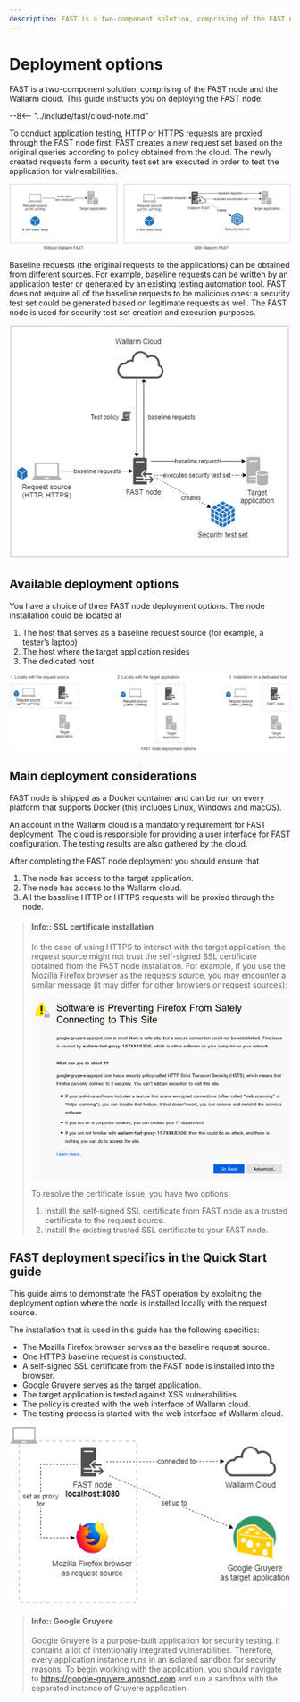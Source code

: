 ```yaml
---
description: FAST is a two-component solution, comprising of the FAST node and the Wallarm cloud. This guide instructs you on deploying the FAST node.
---
```


[img-fast-integration]:         ../../images/qsg/en/deployment-options/0-qsg-fast-depl.png
[img-fast-scheme]:              ../../images/qsg/en/deployment-options/1-qsg-fast-work-scheme.png       
[img-fast-deployment-options]:  ../../images/qsg/en/deployment-options/2-qsg-fast-depl-options.png    
[img-insecure-connection]:     ../../images/qsg/common/deployment-options/3-qsg-fast-depl-insecure-cert.png    
[img-qsg-deployment-scheme]:    ../../images/qsg/en/deployment-options/4-qsg-fast-depl-scheme.png
    
[link-https-google-gruyere]:    https://google-gruyere.appspot.com    

    
#   Deployment options

FAST is a two-component solution, comprising of the FAST node and the Wallarm cloud. This guide instructs you on deploying the FAST node.

 --8<-- "../include/fast/cloud-note.md"

 To conduct application testing, HTTP or HTTPS requests are proxied through the FAST node first. FAST creates a new request set based on the original queries according to policy obtained from the cloud. The newly created requests form a security test set are executed in order to test the application for vulnerabilities.

![A process of testing with FAST][img-fast-integration]

Baseline requests (the original requests to the applications) can be obtained from different sources. For example, baseline requests can be written by an application tester or generated by an existing testing automation tool. FAST does not require all of the baseline requests to be malicious ones: a security test set could be generated based on legitimate requests as well. The FAST node is used for security test set creation and execution purposes.

![How FAST works][img-fast-scheme]
    
    
##  Available deployment options 

You have a choice of three FAST node deployment options. The node installation could be located at
1.  The host that serves as a baseline request source (for example, a tester’s laptop)
2.  The host where the target application resides
3.  The dedicated host

![FAST deployment options][img-fast-deployment-options]
    
    
##  Main deployment considerations

FAST node is shipped as a Docker container and can be run on every platform that supports Docker (this includes Linux, Windows and macOS).

An account in the Wallarm cloud is a mandatory requirement for FAST deployment. The cloud is responsible for providing a user interface for FAST configuration. The testing results are also gathered by the cloud.

After completing the FAST node deployment you should ensure that
1.  The node has access to the target application.
2.  The node has access to the Wallarm cloud.
3.  All the baseline HTTP or HTTPS requests will be proxied through the node.

>   #### Info:: SSL certificate installation
>
>   In the case of using HTTPS to interact with the target application, the request source might not trust the self-signed SSL certificate obtained from the FAST node installation. For example, if you use the Mozilla Firefox browser as the requests source, you may encounter a similar message (it may differ for other browsers or request sources):
>
>   ![“Insecure connection” message][img-insecure-connection]
>
>   To resolve the certificate issue, you have two options:
>   1.  Install the self-signed SSL certificate from FAST node as a trusted certificate to the request source.
>   2.  Install the existing trusted SSL certificate to your FAST node.

        
##  FAST deployment specifics in the Quick Start guide 

This guide aims to demonstrate the FAST operation by exploiting the deployment option where the node is installed locally with the request source. 

The installation that is used in this guide has the following specifics:

-   The Mozilla Firefox browser serves as the baseline request source.
-   One HTTPS baseline request is constructed.
-   A self-signed SSL certificate from the FAST node is installed into the browser.
-   Google Gruyere serves as the target application.
-   The target application is tested against XSS vulnerabilities.
-   The policy is created with the web interface of Wallarm cloud.
-   The testing process is started with the web interface of Wallarm cloud.

![Quick Start guide deployment scheme][img-qsg-deployment-scheme]

>   #### Info:: Google Gruyere
>
>   Google Gruyere is a purpose-built application for security testing. It contains a lot of intentionally integrated vulnerabilities. Therefore, every application instance runs in an isolated sandbox for security reasons. To begin working with the application, you should navigate to <https://google-gruyere.appspot.com> and run a sandbox with the separated instance of Gruyere application.